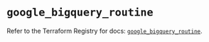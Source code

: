 # `google_bigquery_routine`

Refer to the Terraform Registry for docs: [`google_bigquery_routine`](https://registry.terraform.io/providers/hashicorp/google-beta/5.30.0/docs/resources/google_bigquery_routine).

